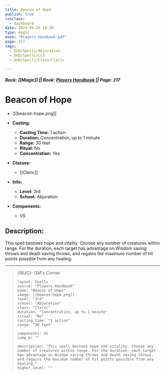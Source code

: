 ```yaml
---
title: Beacon of Hope
publish: true
cssclass:
  - dashboard
date: 2024-04-20 18:30
type: magic
book: "Players Handbook.pdf"
page: 217
tags:
  - DnD/Spells/Abjuration
  - DnD/Spells/Lv3
  - DnD/Spells/Class/Cleric

---
```


##### Back: [[Magic]] || Book: [Players Handbook](https://drive.google.com/drive/folders/1O5bhpYizcIT5xxAoLOuzCRht_PVS7VSG?usp=sharing) || Page: 217

# Beacon of Hope
- ![[beacon-hope.png]]
- **Casting:**
    - **Casting Time:** 1 action
    - **Duration:** Concentration, up to 1 minute
    - **Range:** 30 feet
    - **Ritual:** No
    - **Concentration:** Yes
- **Classes:**
    - [[Cleric]]

- **Info:**
    - **Level:** 3rd
    - **School:** Abjuration
- **Components:**
    - VS


## Description:
This spell bestows hope and vitality. Choose any number of creatures within range. For the duration, each target has advantage on Wisdom saving throws and death saving throws, and regains the maximum number of hit points possible from any healing.



---

> [!BUG]- GM's Corner
>
> ```statblock
> layout: Spells
> source: "Players Handbook"
> name: "Beacon of Hope"
> image: [[beacon-hope.png]]
> level: "3rd"
> school: "Abjuration"
> class: "Cleric"
> duration: "Concentration, up to 1 minute"
> ritual: "No"
> casting_time: "1 action"
> range: "30 feet"
>
> components: VS
> comp_m: ""
>
> description: "This spell bestows hope and vitality. Choose any number of creatures within range. For the duration, each target has advantage on Wisdom saving throws and death saving throws, and regains the maximum number of hit points possible from any healing."
> higher_level: ""
> ```
